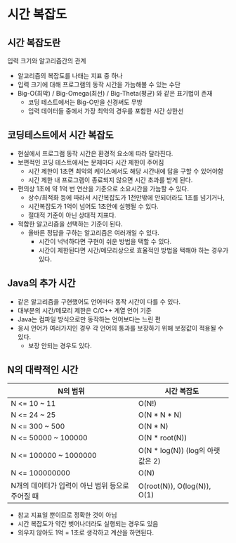 # 시간 복잡도

## 시간 복잡도란

입력 크기와 알고리즘간의 관계

- 알고리즘의 복잡도를 나태는 지표 중 하나
- 입력 크기에 대해 프로그램의 동작 시간을 가늠해볼 수 있는 수단
- Big-O(최악) / Big-Omega(최선) / Big-Theta(평균) 와 같은 표기법이 존재
  - 코딩 테스트에서는 Big-O만을 신경써도 무방
  - 입력 데이터들 중에서 가장 최악의 경우를 포함한 시간 상한선


## 코딩테스트에서 시간 복잡도

- 현실에서 프로그램 동작 시간은 환경적 요소에 따라 달라진다.
- 보편적인 코딩 테스트에서는 문제마다 시간 제한이 주어짐
  - 시간 제한이 1초면 최악의 케이스에서도 해당 시간내에 답을 구할 수 있어야함
  - 시간 제한 내 프로그램이 종료되지 않으면 시간 초과를 받게 된다.
- 편의상 1초에 약 1억 번 연산을 기준으로 소요시간을 가늠할 수 있다.
  - 상수/최적화 등에 따라서 시간복잡도가 1천만밖에 안되더라도 1초를 넘기거나,
  - 시간복잡도가 1억이 넘어도 1초안에 실행될 수 있다.
  - 절대적 기준이 아닌 상대적 지표다.
- 적합한 알고리즘을 선택하는 기준이 된다.
  - 올바른 정답을 구하는 알고리즘은 여러개일 수 있다.
    - 시간이 넉넉하다면 구현이 쉬운 방법을 택할 수 있다.
    - 시간이 제한된다면 시간/메모리상으로 효율적인 방법을 택해야 하는 경우가 있다.

## Java의 추가 시간

- 같은 알고리즘을 구현했어도 언어마다 동작 시간이 다를 수 있다.
- 대부분의 시간/메모리 제한은 C/C++ 계열 언어 기준
- Java는 컴파일 방식으로만 동작하는 언어보다는 느린 편
- 응시 언어가 여러가지인 경우 각 언어의 통과를 보장하기 위해 보정값이 적용될 수 있다.
  - 보장 안되는 경우도 있다.

## N의 대략적인 시간

| N의 범위                        | 시간 복잡도                      |
|------------------------------|-----------------------------|
| N <= 10 ~ 11                 | O(N!)                       |
| N <= 24 ~ 25                 | O(N * N * N)                |
| N <= 300 ~ 500               | O(N * N)                    |
| N <= 50000 ~ 100000          | O(N * root(N))              |
| N <= 100000 ~ 1000000        | O(N * log(N)) (log의 아랫값은 2) |
| N <= 100000000               | O(N)                        |
| N개의 데이터가 입력이 아닌 범위 등으로 주어질 때 | O(root(N)), O(log(N)), O(1) |

- 참고 지표일 뿐이므로 정확한 것이 아님
- 시간 복잡도가 약간 벗어나더라도 실행되는 경우도 있음
- 외우지 않아도 1억 = 1초로 생각하고 계산을 하면된다.